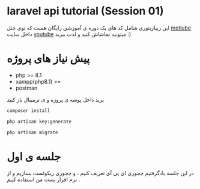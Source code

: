 # laravel api tutorial (Session 01)

این ریپازیتوری شامل کد های یک دوره ی آموزشی رایگان هست که توی چنل [metiube](https://youtube.com/@metiube) داخل سایت [youtube](https://youtube.com) میتونید تماشاش کنید و لذت ببرید :)

# پیش نیاز های پروژه

- php >= 8.1
- xampp(php8.1) >=
- postman

برید داخل پوشه ی پروژه و ی ترمینال باز کنید

```bash
composer install
```

```bash
php artisan key:generate
```

```bash
php artisan migrate
```

# جلسه ی اول

در این جلسه یادگرفتیم چجوری ای پی آی تعریف کنیم ، و چجوری ریکوئست بسازیم و از نرم افزار پست من استفاده کنیم .
